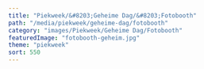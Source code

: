 ```yaml
---
title: "Piekweek/&#8203;Geheime Dag/&#8203;Fotobooth"
path: "/media/piekweek/geheime-dag/fotobooth"
category: "images/Piekweek/Geheime Dag/Fotobooth"
featuredImage: "fotobooth-geheim.jpg"
theme: "piekweek"
sort: 550
---
```

